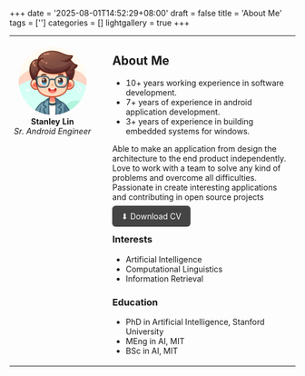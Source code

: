 +++
date = '2025-08-01T14:52:29+08:00'
draft = false
title = 'About Me'
tags = ['']
categories = []
lightgallery = true
+++
<table>
<tr>
<td style="width: 30%; vertical-align: top; text-align: center;">
  <br>
  <img src="avatar.png" style="width:120px; border-radius: 50%;">
  <br>
  <strong>Stanley Lin</strong>
  <br>
  <em>Sr. Android Engineer</em>
  <br>
</td>
<td style="padding-left: 30px;">
  <h2>About Me</h2>
  <ul>
    <li>10+ years working experience in software development.</li>
    <li>7+ years of experience in android application development.</li>
    <li>3+ years of experience in building embedded systems for windows.</li>    
  </ul>

Able to make an application from design the architecture to the end product independently.
Love to work with a team to solve any kind of problems and overcome all difficulties. Passionate in create interesting applications and contributing in open source projects
  <br><br>
  <a href="cv.pdf" style="padding: 10px 16px; background: #444; color: white; border-radius: 6px; text-decoration: none;">⬇ Download CV</a>
  
  <h3>Interests</h3>
  <ul>
    <li>Artificial Intelligence</li>
    <li>Computational Linguistics</li>
    <li>Information Retrieval</li>
  </ul>

  <h3>Education</h3>
  <ul>
    <li>PhD in Artificial Intelligence, Stanford University</li>
    <li>MEng in AI, MIT</li>
    <li>BSc in AI, MIT</li>
  </ul>
</td>
</tr>
</table>

